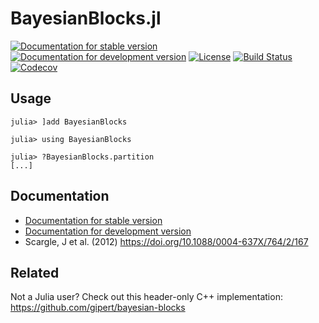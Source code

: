 # BayesianBlocks.jl

[![Documentation for stable version](https://img.shields.io/badge/docs-stable-blue.svg)](https://gipert.github.io/BayesianBlocks.jl/stable)
[![Documentation for development version](https://img.shields.io/badge/docs-dev-blue.svg)](https://gipert.github.io/BayesianBlocks.jl/dev)
[![License](http://img.shields.io/badge/license-MIT-brightgreen.svg?style=flat)](LICENSE.md)
[![Build Status](https://github.com/gipert/BayesianBlocks.jl/workflows/CI/badge.svg?branch=master)](https://github.com/gipert/BayesianBlocks.jl/actions?query=workflow%3ACI)
[![Codecov](https://codecov.io/gh/gipert/BayesianBlocks.jl/branch/master/graph/badge.svg)](https://codecov.io/gh/gipert/BayesianBlocks.jl)

## Usage
```
julia> ]add BayesianBlocks

julia> using BayesianBlocks

julia> ?BayesianBlocks.partition
[...]
```

## Documentation

* [Documentation for stable version](https://gipert.github.io/BayesianBlocks.jl/stable)
* [Documentation for development version](https://gipert.github.io/BayesianBlocks.jl/dev)
* Scargle, J et al. (2012) https://doi.org/10.1088/0004-637X/764/2/167

## Related
Not a Julia user? Check out this header-only C++ implementation: https://github.com/gipert/bayesian-blocks
